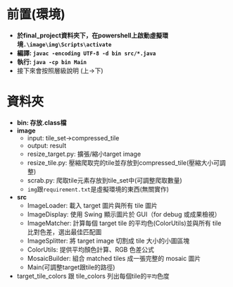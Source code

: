 # 前置(環境)
* **於final_project資料夾下，在powershell上啟動虛擬環境`.\image\img\Scripts\activate`**
* **編譯: `javac -encoding UTF-8 -d bin src/*.java`**
* **執行: `java -cp bin Main`**
* 接下來會按照層級說明 (上->下)

# 資料夾
* **bin: 存放.class檔**
* **image**
  * input: tile_set->compressed_tile
  * output: result
  * resize_target.py: 擴張/縮小target image
  * resize_tile.py: 壓縮爬取完的tile並存放到compressed_tile(壓縮大小可調整)
  * scrab.py: 爬取tile元素存放到tile_set中(可調整爬取數量)
  * `img`跟`requirement.txt`是虛擬環境的東西(無關實作)
* **src**
  * ImageLoader: 載入 target 圖片與所有 tile 圖片
  * ImageDisplay: 使用 Swing 顯示圖片於 GUI（for debug 或成果檢視）
  * ImageMatcher: 計算每個 target tile 的平均色(ColorUtils)並與所有 tile 比對色差，選出最佳匹配圖
  * ImageSplitter: 將 target image 切割成 tile 大小的小圖區塊
  * ColorUtils: 提供平均顏色計算、RGB 色差公式
  * MosaicBuilder: 組合 matched tiles 成一張完整的 mosaic 圖片
  * Main(可調整target跟tile的路徑)
* target_tile_colors 跟 tile_colors 列出每個tile的`平均`色度